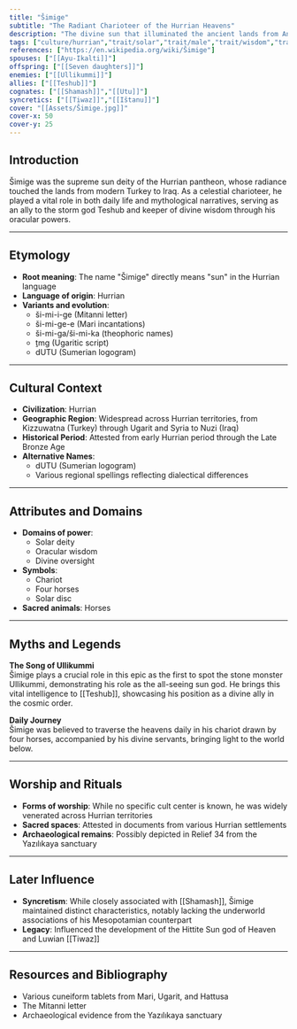 ```yaml
---
title: "Šimige"
subtitle: "The Radiant Charioteer of the Hurrian Heavens"
description: "The divine sun that illuminated the ancient lands from Anatolia to Mesopotamia, riding his quadriga across the celestial vault."
tags: ["culture/hurrian","trait/solar","trait/male","trait/wisdom","trait/oracle","trait/chariot"]
references: ["https://en.wikipedia.org/wiki/Šimige"]
spouses: ["[[Ayu-Ikalti]]"]
offspring: ["[[Seven daughters]]"]
enemies: ["[[Ullikummi]]"]
allies: ["[[Teshub]]"]
cognates: ["[[Shamash]]","[[Utu]]"]
syncretics: ["[[Tiwaz]]","[[Ištanu]]"]
cover: "[[Assets/Šimige.jpg]]"
cover-x: 50
cover-y: 25
---
```

## Introduction
Šimige was the supreme sun deity of the Hurrian pantheon, whose radiance touched the lands from modern Turkey to Iraq. As a celestial charioteer, he played a vital role in both daily life and mythological narratives, serving as an ally to the storm god Teshub and keeper of divine wisdom through his oracular powers.

---

## Etymology

- **Root meaning**: The name "Šimige" directly means "sun" in the Hurrian language
- **Language of origin**: Hurrian
- **Variants and evolution**: 
  - ši-mi-i-ge (Mitanni letter)
  - ši-mi-ge-e (Mari incantations)
  - ši-mi-ga/ši-mi-ka (theophoric names)
  - ṯmg (Ugaritic script)
  - dUTU (Sumerian logogram)

---

## Cultural Context

- **Civilization**: Hurrian
- **Geographic Region**: Widespread across Hurrian territories, from Kizzuwatna (Turkey) through Ugarit and Syria to Nuzi (Iraq)
- **Historical Period**: Attested from early Hurrian period through the Late Bronze Age
- **Alternative Names**:
  - dUTU (Sumerian logogram)
  - Various regional spellings reflecting dialectical differences

---

## Attributes and Domains

- **Domains of power**: 
  - Solar deity
  - Oracular wisdom
  - Divine oversight
- **Symbols**: 
  - Chariot
  - Four horses
  - Solar disc
- **Sacred animals**: Horses

---

## Myths and Legends

**The Song of Ullikummi**  
Šimige plays a crucial role in this epic as the first to spot the stone monster Ullikummi, demonstrating his role as the all-seeing sun god. He brings this vital intelligence to [[Teshub]], showcasing his position as a divine ally in the cosmic order.

**Daily Journey**  
Šimige was believed to traverse the heavens daily in his chariot drawn by four horses, accompanied by his divine servants, bringing light to the world below.

---

## Worship and Rituals

- **Forms of worship**: While no specific cult center is known, he was widely venerated across Hurrian territories
- **Sacred spaces**: Attested in documents from various Hurrian settlements
- **Archaeological remains**: Possibly depicted in Relief 34 from the Yazılıkaya sanctuary

---

## Later Influence

- **Syncretism**: While closely associated with [[Shamash]], Šimige maintained distinct characteristics, notably lacking the underworld associations of his Mesopotamian counterpart
- **Legacy**: Influenced the development of the Hittite Sun god of Heaven and Luwian [[Tiwaz]]

---

## Resources and Bibliography
- Various cuneiform tablets from Mari, Ugarit, and Hattusa
- The Mitanni letter
- Archaeological evidence from the Yazılıkaya sanctuary